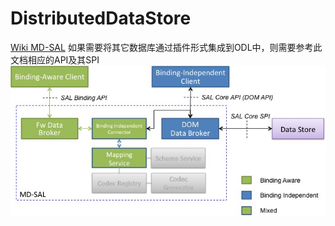 # DistributedDataStore

[Wiki MD-SAL](https://wiki.opendaylight.org/view/OpenDaylight_Controller:MD-SAL:Architecture:DOM_DataStore:Plugging_in_a_Datastore_into_MD-SAL) 如果需要将其它数据库通过插件形式集成到ODL中，则需要参考此文档相应的API及其SPI
![MDSAL](DS-Plugin.jpg)

